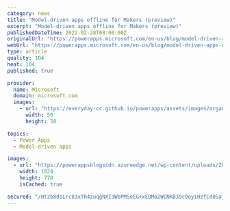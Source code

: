 ```yaml
---
category: news
title: "Model-driven apps offline for Makers (preview)"
excerpt: "Model-driven apps offline for Makers (preview)"
publishedDateTime: 2022-02-28T08:00:00Z
originalUrl: "https://powerapps.microsoft.com/en-us/blog/model-driven-apps-offline-for-makers-preview/"
webUrl: "https://powerapps.microsoft.com/en-us/blog/model-driven-apps-offline-for-makers-preview/"
type: article
quality: 104
heat: 104
published: true

provider:
  name: Microsoft
  domain: microsoft.com
  images:
    - url: "https://everyday-cc.github.io/powerapps/assets/images/organizations/microsoft.com-50x50.jpg"
      width: 50
      height: 50

topics:
  - Power Apps
  - Model-driven apps

images:
  - url: "https://powerappsblogscdn.azureedge.net/wp-content/uploads/2022/02/Enable-offline-1024x770.png"
    width: 1024
    height: 770
    isCached: true

secured: "/Htzb8dsLrc83xTR4zuqgNXI3WbPMSeEG+xEQM62WCNKB39c9oyiHzfCd0SajkC0rXjL1ACuhX0pjRj2bxsn0m2FMDv2+pCKl+4q09DcQ4Q68GzRfh6amsbgxhTaMqvFOV9q8QFaMNdfsQQgxmbX7EnU0artpAKcNlAP7JU48dSozNHJ5+IHy6xk8BiiwqeppGd/oJSx5X8qZlUHX0t+66VerQnO0VRUII1LBezJXAG9dtePiBw3Kh3/Vi6AqBcpqbEUr5Jn7K73NtEMHCpmh0Z8bpvaIJJi+XQ0Htl0acRy5Llrb+X3bXYFWVvB2B7DqOYDz5h0+yGtkPQmxZlcq4Wy/ysbp93YLCNeFGahgP4=;BPVb/jjJ0gqlZGVfIbD25Q=="
---
```


